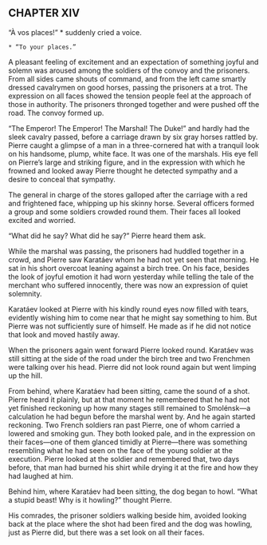 ## CHAPTER XIV

“À vos places!” * suddenly cried a voice.

    * “To your places.”


A pleasant feeling of excitement and an expectation of something
joyful and solemn was aroused among the soldiers of the convoy and the
prisoners. From all sides came shouts of command, and from the left came
smartly dressed cavalrymen on good horses, passing the prisoners at a
trot. The expression on all faces showed the tension people feel at the
approach of those in authority. The prisoners thronged together and were
pushed off the road. The convoy formed up.

“The Emperor! The Emperor! The Marshal! The Duke!” and hardly had the
sleek cavalry passed, before a carriage drawn by six gray horses rattled
by. Pierre caught a glimpse of a man in a three-cornered hat with a
tranquil look on his handsome, plump, white face. It was one of the
marshals. His eye fell on Pierre’s large and striking figure, and in
the expression with which he frowned and looked away Pierre thought he
detected sympathy and a desire to conceal that sympathy.

The general in charge of the stores galloped after the carriage with a
red and frightened face, whipping up his skinny horse. Several officers
formed a group and some soldiers crowded round them. Their faces all
looked excited and worried.

“What did he say? What did he say?” Pierre heard them ask.

While the marshal was passing, the prisoners had huddled together in a
crowd, and Pierre saw Karatáev whom he had not yet seen that morning.
He sat in his short overcoat leaning against a birch tree. On his face,
besides the look of joyful emotion it had worn yesterday while telling
the tale of the merchant who suffered innocently, there was now an
expression of quiet solemnity.

Karatáev looked at Pierre with his kindly round eyes now filled with
tears, evidently wishing him to come near that he might say something to
him. But Pierre was not sufficiently sure of himself. He made as if he
did not notice that look and moved hastily away.

When the prisoners again went forward Pierre looked round. Karatáev
was still sitting at the side of the road under the birch tree and two
Frenchmen were talking over his head. Pierre did not look round again
but went limping up the hill.

From behind, where Karatáev had been sitting, came the sound of a shot.
Pierre heard it plainly, but at that moment he remembered that he
had not yet finished reckoning up how many stages still remained to
Smolénsk—a calculation he had begun before the marshal went by. And he
again started reckoning. Two French soldiers ran past Pierre, one of
whom carried a lowered and smoking gun. They both looked pale, and
in the expression on their faces—one of them glanced timidly at
Pierre—there was something resembling what he had seen on the face of
the young soldier at the execution. Pierre looked at the soldier and
remembered that, two days before, that man had burned his shirt while
drying it at the fire and how they had laughed at him.

Behind him, where Karatáev had been sitting, the dog began to howl.
“What a stupid beast! Why is it howling?” thought Pierre.

His comrades, the prisoner soldiers walking beside him, avoided looking
back at the place where the shot had been fired and the dog was howling,
just as Pierre did, but there was a set look on all their faces.





